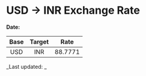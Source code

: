 # USD → INR Exchange Rate

**Date:** 

| Base | Target | Rate  |
|:----:|:------:|:-----:|
| USD  | INR    | 88.7771 |

_Last updated: _